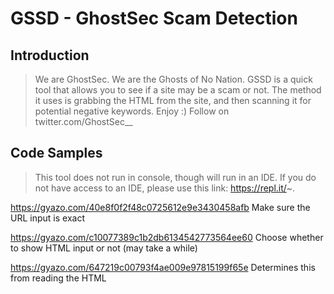 # GSSD - GhostSec Scam Detection

## Introduction

> We are GhostSec. We are the Ghosts of No Nation. GSSD is a quick tool that allows you to see if a site may be a scam or not. The method it uses is grabbing the HTML from the site, and then scanning it for potential negative keywords. Enjoy :)
Follow on twitter.com/GhostSec__
## Code Samples

> This tool does not run in console, though will run in an IDE. If you do not have access to an IDE, please use this link: https://repl.it/~.

https://gyazo.com/40e8f0f2f48c0725612e9e3430458afb
Make sure the URL input is exact

https://gyazo.com/c10077389c1b2db6134542773564ee60
Choose whether to show HTML input or not (may take a while)

https://gyazo.com/647219c00793f4ae009e97815199f65e
Determines this from reading the HTML
